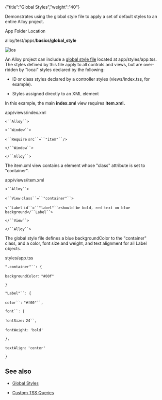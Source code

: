 {"title":"Global Styles","weight":"40"} 

Demonstrates using the global style file to apply a set of default styles to an entire Alloy project.

App Folder Location

alloy/test/apps/**basics/global\_style**

![ios](/Images/appc/download/attachments/41845687/ios.png)

An Alloy project can include a [global style file](/docs/appc/Alloy_Framework/Alloy_Guide/Alloy_Views/Alloy_Styles_and_Themes/#Globalstyles) located at app/styles/app.tss. The styles defined by this file apply to all controls and views, but are over-ridden by "local" styles declared by the following:

*   ID or class styles declared by a controller styles (views/index.tss, for example).
    
*   Styles assigned directly to an XML element
    

In this example, the main **index.xml** view requires **item.xml.**

app/views/index.xml

`<``Alloy``>`

`<``Window``>`

`<``Require`  `src``=``"item"``/>`

`</``Window``>`

`</``Alloy``>`

The item.xml view contains a <View/> element whose "class" attribute is set to "container".

app/views/item.xml

`<``Alloy``>`

`<``View`  `class``=``"container"``>`

`<``Label`  `id``=``"label"``>should be bold, red text on blue background</``Label``>`

`</``View``>`

`</``Alloy``>`

The global style file defines a blue backgroundColor to the "container" class, and a color, font size and weight, and text alignment for all Label objects.

styles/app.tss

`".container"``: {`

`backgroundColor:` `"#00f"`

`}`

`"Label"``: {`

`color``:` `"#f00"``,`

`font``: {`

`fontSize:` `24``,`

`fontWeight:` `'bold'`

`},`

`textAlign:` `'center'`

`}`

## See also

*   [Global Styles](#undefined)
    
*   [Custom TSS Queries](/docs/appc/Alloy_Framework/Alloy_Guide/Alloy_Test_Apps/Advanced/Custom_TSS_Queries/)
